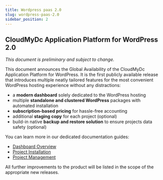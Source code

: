 ```yaml
---
title: Wordpress paas 2.0
slug: wordpress-paas-2.0
sidebar_position: 2
---
```


## CloudMyDc Application Platform for WordPress 2.0

_This document is preliminary and subject to change._

This document announces the Global Availability of the CloudMyDc Application Platform for WordPress. It is the first publicly available release that introduces multiple neatly tailored features for the most convenient WordPress hosting experience without any distractions:

- a **modern dashboard** solely dedicated to the WordPress hosting
- multiple **standalone and clustered WordPress** packages with automated installation
- **subscription-based pricing** for hassle-free accounting
- additional **staging copy** for each project (optional)
- build-in native **backup and restore solution** to ensure projects data safety (optional)

You can learn more in our dedicated documentation guides:

- [Dashboard Overview](/docs/wordpress-as-a-service/wordpress-dashboard/wordpress-dashboard-overview)
- [Project Installation](/docs/wordpress-as-a-service/wordpress-dashboard/wordpress-project-installation)
- [Project Management](/docs/wordpress-as-a-service/wordpress-dashboard/wordpress-project-management)

All further improvements to the product will be listed in the scope of the appropriate new releases.
